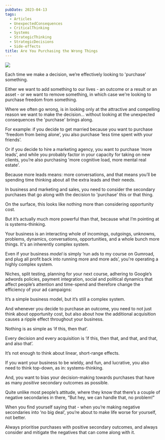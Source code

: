```yaml
---
pubDate: 2023-04-13
tags:
  - Articles
  - UnexpectedConsequences
  - CriticalThinking
  - Systems
  - StrategicThinking
  - StrategicDecisions
  - Side-effects
title: Are You Purchasing the Wrong Things
---
```

  

![](Media/SalesFlowCoach.app_Avoid-purchasing-unexpected-consequences_MartinStellar.png)

Each time we make a decision, we’re effectively looking to 'purchase' something.

Either we want to add something to our lives - an outcome or a result or an asset - or we want to remove something, in which case we're looking to purchase freedom from something.

Where we often go wrong, is in looking only at the attractive and compelling reason we want to make the decision... without looking at the unexpected consequences the 'purchase' brings along.

For example: if you decide to get married because you want to purchase 'freedom from being alone’, you also purchase ‘less time spent with your friends’.

Or if you decide to hire a marketing agency, you want to purchase ‘more leads’, and while you probably factor in your capacity for taking on new clients, you’re also purchasing 'more cognitive load, more mental real estate'.

Because more leads means: more conversations, and that means you’ll be spending time thinking about all the extra leads and their needs.

In business and marketing and sales, you need to consider the secondary purchases that go along with the decision to 'purchase' this or that thing.

On the surface, this looks like nothing more than considering opportunity cost.

But it’s actually much more powerful than that, because what I’m pointing at is systems-thinking.

Your business is an interacting whole of incomings, outgoings, unknowns, problems, dynamics, conversations, opportunities, and a whole bunch more things. It's an inherently complex system.

Even if your business *model* is simply ‘run ads to my course on Gumroad, and plug all profit back into running more and more ads’, you're operating a highly complex system.

Niches, split testing, planning for your next course, adhering to Google’s adwords policies, payment integration, social and political dynamics that affect people’s attention and time-spend and therefore change the efficiency of your ad campaigns:

It’s a simple business model, but it’s still a complex system.

And whenever you decide to purchase an outcome, you need to not just think about opportunity cost, but also about how the additional acquisition causes a ripple effect throughout your business.

Nothing is as simple as ‘if this, then that’.

Every decision and every acquisition is ‘if this, then that, and that, and that, and also that’.

It’s not enough to think about linear, short-range effects.

If you want your business to be wieldy, and fun, and lucrative, you also need to think top-down, as in: systems-thinking.

And, you want to bias your decision-making towards purchases that have as many _positive_ secondary outcomes as possible.

Quite unlike most people’s attitude, where they know that there’s a couple of negative secondaries in there, “But hey, we can handle that, no problem!"

When you find yourself saying that - when you’re making negative secondaries into ‘no big deal’, you’re about to make life worse for yourself, not better.

Always prioritise purchases with positive secondary outcomes, and always consider and mitigate the negatives that can come along with it.

